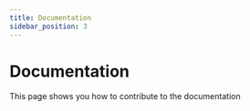 ```yaml
---
title: Documentation
sidebar_position: 3
---
```


# Documentation

This page shows you how to contribute to the documentation